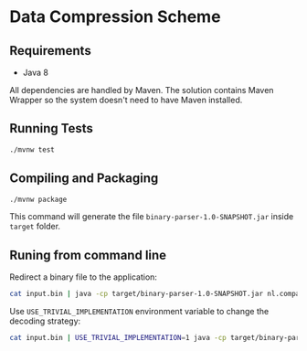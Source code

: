 # Data Compression Scheme

## Requirements

- Java 8

All dependencies are handled by Maven. The solution contains Maven Wrapper so the system doesn't need to have Maven installed.

## Running Tests

```sh
./mvnw test
```

## Compiling and Packaging

```sh
./mvnw package
```

This command will generate the file `binary-parser-1.0-SNAPSHOT.jar` inside `target` folder.

## Runing from command line

Redirect a binary file to the application:

```sh
cat input.bin | java -cp target/binary-parser-1.0-SNAPSHOT.jar nl.company.challenge.App
```

Use `USE_TRIVIAL_IMPLEMENTATION` environment variable to change the decoding strategy:
```sh
cat input.bin | USE_TRIVIAL_IMPLEMENTATION=1 java -cp target/binary-parser-1.0-SNAPSHOT.jar nl.company.challenge.App
```

